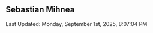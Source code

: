 <h2>Sebastian Mihnea</h2>

<!--RECENT_ACTIVITY:start-->
<!--RECENT_ACTIVITY:end-->
<!--RECENT_ACTIVITY:last_update-->
Last Updated: Monday, September 1st, 2025, 8:07:04 PM
<!--RECENT_ACTIVITY:last_update_end-->

<!---LOL-STATS-START-HERE--->
<!---LOL-STATS-END-HERE--->
